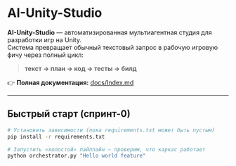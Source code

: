 # AI-Unity-Studio

**AI-Unity-Studio** — автоматизированная мультиагентная студия для разработки игр на Unity.  
Система превращает обычный текстовый запрос в рабочую игровую фичу через полный цикл:

> **текст → план → код → тесты → билд**

👉&nbsp;**Полная документация:** [docs/Index.md](docs/Index.md)

---

## Быстрый старт (спринт-0)

```bash
# Установить зависимости (пока requirements.txt может быть пустым)
pip install -r requirements.txt

# Запустить «холостой» пайплайн — проверим, что каркас работает
python orchestrator.py "Hello world feature"
